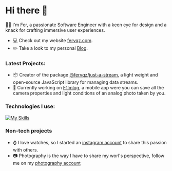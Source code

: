 # Hi there 👋

👨‍💻 I'm Fer, a passionate Software Engineer with a keen eye for design and a knack for crafting immersive user experiences.
- 💻 Check out my website [fervqz.com](https://fervqz.com).
- ✏️ Take a look to my personal [Blog](http://blog.fervqz.com/).

### Latest Projects:
- 📦 Creator of the package [@fervqz/just-a-stream](https://www.npmjs.com/package/@fervqz/just-a-stream), a light weight and open-source JavaScript library for managing data streams.
- 🔭 Currently working on [F1lmlog](https://f1lmlog.com/), a mobile app were you can save all the camera properties and light conditions of an analog photo taken by you.

### Technologies I use:
[![My Skills](https://skillicons.dev/icons?i=ts,js,html,css,react,astro,angular,nextjs,cypress,aws,tailwind,git)](https://skillicons.dev)

### Non-tech projects
- ⌚️ I love watches, so I started an [instagram account](https://www.instagram.com/fers.watches/) to share this passion with others.
- 📷 Photography is the way I have to share my worl's perspective, follow me on my [photography account](https://www.instagram.com/fervaas/)

